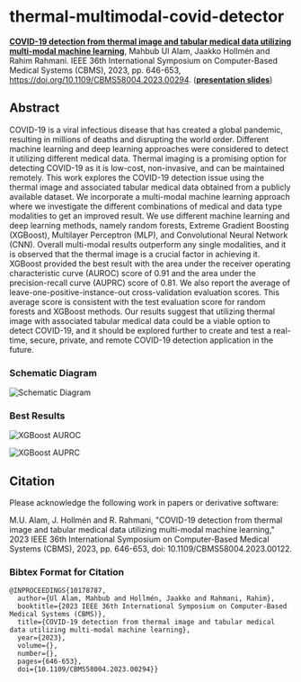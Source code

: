 # thermal-multimodal-covid-detector

**[COVID-19 detection from thermal image and tabular medical data utilizing multi-modal machine learning](https://doi.org/10.1109/CBMS58004.2023.00294)**, Mahbub Ul Alam, Jaakko Hollmén and Rahim Rahmani. IEEE 36th International Symposium on Computer-Based Medical Systems (CBMS), 2023, pp. 646-653, https://doi.org/10.1109/CBMS58004.2023.00294. (**[presentation slides](https://github.com/anondo1969/thremaltimodal-covidetector/raw/main/slides_and_results/presentation_slides_v3.pdf)**)

## Abstract

COVID-19 is a viral infectious disease that has created a global pandemic, resulting in millions of deaths and disrupting the world order. Different machine learning and deep learning approaches were considered to detect it utilizing different medical data. Thermal imaging is a promising option for detecting COVID-19 as it is low-cost, non-invasive, and can be maintained remotely. This work explores the COVID-19 detection issue using the thermal image and associated tabular medical data obtained from a publicly available dataset. We incorporate a multi-modal machine learning approach where we investigate the different combinations of medical and data type modalities to get an improved result. We use different machine learning and deep learning methods, namely random forests, Extreme Gradient Boosting (XGBoost), Multilayer Perceptron (MLP), and Convolutional Neural Network (CNN). Overall multi-modal results outperform any single modalities, and it is observed that the thermal image is a crucial factor in achieving it. XGBoost provided the best result with the area under the receiver operating characteristic curve (AUROC) score of 0.91 and the area under the precision-recall curve (AUPRC) score of 0.81. We also report the average of leave-one-positive-instance-out cross-validation evaluation scores. This average score is consistent with the test evaluation score for random forests and XGBoost methods. Our results suggest that utilizing thermal image with associated tabular medical data could be a viable option to detect COVID-19, and it should be explored further to create and test a real-time, secure, private, and remote COVID-19 detection application in the future.

### Schematic Diagram

![Schematic Diagram](https://raw.githubusercontent.com/anondo1969/thremaltimodal-covidetector/main/slides_and_results/schematic_diagram.jpeg)

### Best Results

![XGBoost AUROC](https://raw.githubusercontent.com/anondo1969/thremaltimodal-covidetector/main/slides_and_results/xg_boost_graph_x.jpeg)

![XGBoost AUPRC](https://raw.githubusercontent.com/anondo1969/thremaltimodal-covidetector/main/slides_and_results/xg_boost_auprc_graph_x.jpeg)

## Citation

Please acknowledge the following work in papers or derivative software:

M.U. Alam, J. Hollmén and R. Rahmani, "COVID-19 detection from thermal image and tabular medical data utilizing multi-modal machine learning," 2023 IEEE 36th International Symposium on Computer-Based Medical Systems (CBMS), 2023, pp. 646-653, doi: 10.1109/CBMS58004.2023.00122.

### Bibtex Format for Citation

```
@INPROCEEDINGS{10178787,
  author={Ul Alam, Mahbub and Hollmén, Jaakko and Rahmani, Rahim},
  booktitle={2023 IEEE 36th International Symposium on Computer-Based Medical Systems (CBMS)}, 
  title={COVID-19 detection from thermal image and tabular medical data utilizing multi-modal machine learning}, 
  year={2023},
  volume={},
  number={},
  pages={646-653},
  doi={10.1109/CBMS58004.2023.00294}}
```


